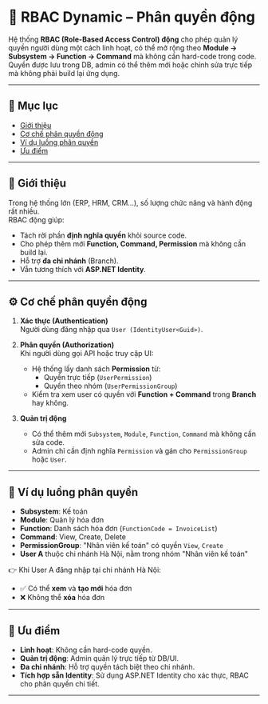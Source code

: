 # 🔐 RBAC Dynamic – Phân quyền động

Hệ thống **RBAC (Role-Based Access Control) động** cho phép quản lý quyền người dùng một cách linh hoạt, có thể mở rộng theo **Module → Subsystem → Function → Command** mà không cần hard-code trong code.  
Quyền được lưu trong DB, admin có thể thêm mới hoặc chỉnh sửa trực tiếp mà không phải build lại ứng dụng.  

---

## 📑 Mục lục
- [Giới thiệu](#-giới-thiệu)
- [Cơ chế phân quyền động](#-cơ-chế-phân-quyền-động)
- [Ví dụ luồng phân quyền](#-ví-dụ-luồng-phân-quyền)
- [Ưu điểm](#-ưu-điểm)

---

## 📖 Giới thiệu

Trong hệ thống lớn (ERP, HRM, CRM…), số lượng chức năng và hành động rất nhiều.  
RBAC động giúp:
- Tách rời phần **định nghĩa quyền** khỏi source code.  
- Cho phép thêm mới **Function, Command, Permission** mà không cần build lại.  
- Hỗ trợ **đa chi nhánh** (Branch).  
- Vẫn tương thích với **ASP.NET Identity**.  

---

## ⚙️ Cơ chế phân quyền động

1. **Xác thực (Authentication)**  
   Người dùng đăng nhập qua `User (IdentityUser<Guid>)`.

2. **Phân quyền (Authorization)**  
   Khi người dùng gọi API hoặc truy cập UI:
   - Hệ thống lấy danh sách **Permission** từ:
     - Quyền trực tiếp (`UserPermission`)  
     - Quyền theo nhóm (`UserPermissionGroup`)  
   - Kiểm tra xem user có quyền với **Function + Command** trong **Branch** hay không.  

3. **Quản trị động**  
   - Có thể thêm mới `Subsystem`, `Module`, `Function`, `Command` mà không cần sửa code.  
   - Admin chỉ cần định nghĩa `Permission` và gán cho `PermissionGroup` hoặc `User`.  

---

## 📌 Ví dụ luồng phân quyền

- **Subsystem**: Kế toán  
- **Module**: Quản lý hóa đơn  
- **Function**: Danh sách hóa đơn (`FunctionCode = InvoiceList`)  
- **Command**: View, Create, Delete  
- **PermissionGroup**: "Nhân viên kế toán" có quyền `View`, `Create`  
- **User A** thuộc chi nhánh Hà Nội, nằm trong nhóm "Nhân viên kế toán"  

👉 Khi User A đăng nhập tại chi nhánh Hà Nội:  
- ✅ Có thể **xem** và **tạo mới** hóa đơn  
- ❌ Không thể **xóa** hóa đơn  

---

## 🚀 Ưu điểm

- **Linh hoạt**: Không cần hard-code quyền.  
- **Quản trị động**: Admin quản lý trực tiếp từ DB/UI.  
- **Đa chi nhánh**: Hỗ trợ quyền tách biệt theo chi nhánh.  
- **Tích hợp sẵn Identity**: Sử dụng ASP.NET Identity cho xác thực, RBAC cho phân quyền chi tiết.  

---

